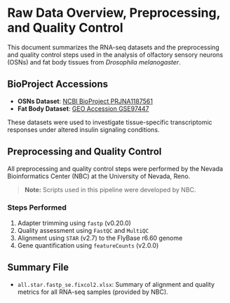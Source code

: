 # Raw Data Overview, Preprocessing, and Quality Control

This document summarizes the RNA-seq datasets and the preprocessing and quality control steps used in the analysis of olfactory sensory neurons (OSNs) and fat body tissues from *Drosophila melanogaster*.

## BioProject Accessions

- **OSNs Dataset**: [NCBI BioProject PRJNA1187561](https://www.ncbi.nlm.nih.gov/bioproject/PRJNA1187561)
- **Fat Body Dataset**: [GEO Accession GSE97447](https://www.ncbi.nlm.nih.gov/geo/query/acc.cgi?acc=GSE97447)

These datasets were used to investigate tissue-specific transcriptomic responses under altered insulin signaling conditions.

## Preprocessing and Quality Control

All preprocessing and quality control steps were performed by the Nevada Bioinformatics Center (NBC) at the University of Nevada, Reno.

> **Note:** Scripts used in this pipeline were developed by NBC.

### Steps Performed

1. Adapter trimming using `fastp` (v0.20.0)
2. Quality assessment using `FastQC` and `MultiQC`
3. Alignment using `STAR` (v2.7) to the FlyBase r6.60 genome
4. Gene quantification using `featureCounts` (v2.0.0)

## Summary File

- `all.star.fastp_se.fixcol2.xlsx`: Summary of alignment and quality metrics for all RNA-seq samples (provided by NBC).

